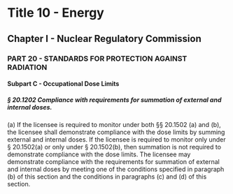
# Title 10 - Energy
## Chapter I - Nuclear Regulatory Commission
### PART 20 - STANDARDS FOR PROTECTION AGAINST RADIATION
#### Subpart C - Occupational Dose Limits
##### § 20.1202 Compliance with requirements for summation of external and internal doses.

(a) If the licensee is required to monitor under both §§ 20.1502 (a) and (b), the licensee shall demonstrate compliance with the dose limits by summing external and internal doses. If the licensee is required to monitor only under § 20.1502(a) or only under § 20.1502(b), then summation is not required to demonstrate compliance with the dose limits. The licensee may demonstrate compliance with the requirements for summation of external and internal doses by meeting one of the conditions specified in paragraph (b) of this section and the conditions in paragraphs (c) and (d) of this section.
